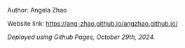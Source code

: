 Author: Angela Zhao

Website link: https://ang-zhao.github.io/angzhao.github.io/

*Deployed using Github Pages, October 29th, 2024.*
